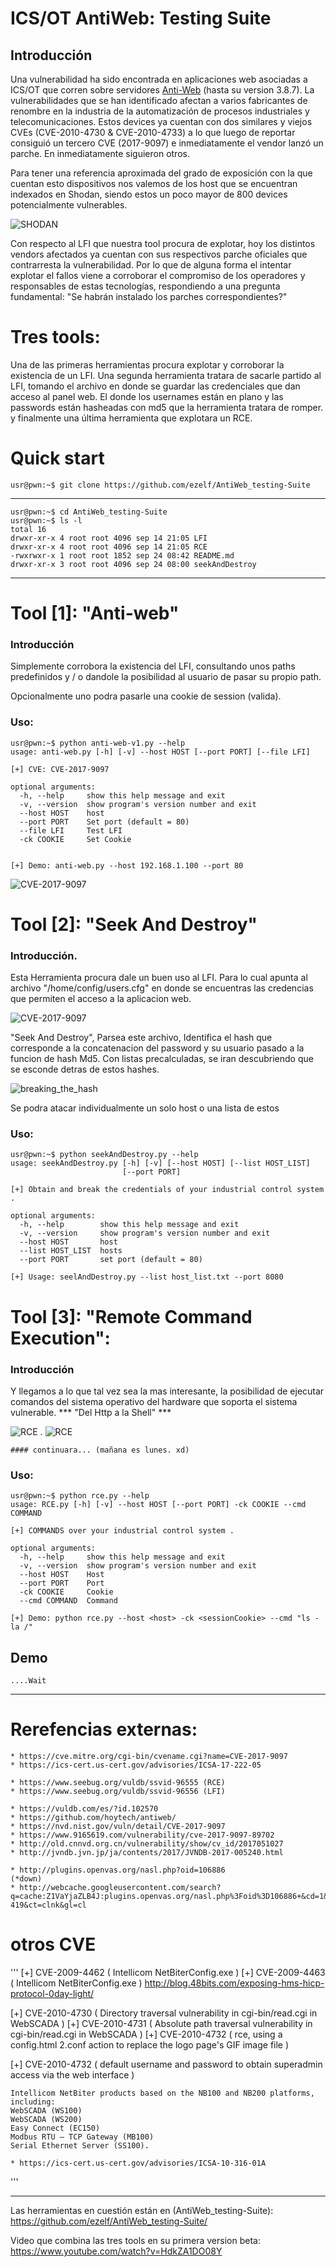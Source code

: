# ICS/OT AntiWeb: Testing Suite

## Introducción 
Una vulnerabilidad ha sido encontrada en aplicaciones web asociadas a ICS/OT que corren sobre servidores [Anti-Web](https://github.com/hoytech/antiweb/) (hasta su version 3.8.7).
La vulnerabilidades que se han identificado  afectan a varios fabricantes de renombre en la industria de la automatización de procesos industriales y telecomunicaciones. Estos devices ya cuentan con dos similares y viejos CVEs (CVE-2010-4730 & CVE-2010-4733) a lo que luego de reportar consiguió un tercero CVE (2017-9097) e inmediatamente el vendor lanzó un parche. En inmediatamente siguieron otros. 

Para tener una referencia aproximada del grado de exposición con la que cuentan esto dispositivos nos valemos de los host que se encuentran indexados en Shodan, siendo estos un poco mayor de 800 devices potencialmente vulnerables. 

![SHODAN](screenshot/shodanSearch.png)

Con respecto al LFI que nuestra tool procura de explotar, hoy los distintos vendors afectados ya cuentan con sus respectivos parche oficiales que contrarresta la vulnerabilidad. Por lo que de alguna forma el intentar explotar el fallos viene a corroborar el compromiso de los operadores y responsables de estas tecnologías, respondiendo a una pregunta fundamental: "Se habrán instalado los parches correspondientes?" 

# Tres tools:
Una de las primeras herramientas procura explotar y corroborar la existencia de un LFI. Una segunda herramienta tratara de sacarle partido al LFI, tomando el archivo en donde se guardar las credenciales que dan acceso al panel web. El donde los usernames están en plano y las passwords están hasheadas con md5 que la herramienta tratara de romper.
y finalmente una última herramienta que explotara un RCE. 

# Quick start

	usr@pwn:~$ git clone https://github.com/ezelf/AntiWeb_testing-Suite

***
	usr@pwn:~$ cd AntiWeb_testing-Suite
	usr@pwn:~$ ls -l 
	total 16
	drwxr-xr-x 4 root root 4096 sep 14 21:05 LFI
	drwxr-xr-x 4 root root 4096 sep 14 21:05 RCE
	-rwxrwxr-x 1 root root 1852 sep 24 08:42 README.md
	drwxr-xr-x 3 root root 4096 sep 24 08:00 seekAndDestroy
***


# Tool [1]: "Anti-web" 
### Introducción
Simplemente corrobora la existencia del LFI, consultando unos paths predefinidos y / o dandole la posibilidad al usuario de pasar su propio path.

Opcionalmente uno podra pasarle una cookie de session (valida).

### Uso:

 	usr@pwn:~$ python anti-web-v1.py --help
	usage: anti-web.py [-h] [-v] --host HOST [--port PORT] [--file LFI]

	[+] CVE: CVE-2017-9097

	optional arguments:
	  -h, --help     show this help message and exit
	  -v, --version  show program's version number and exit
	  --host HOST    host
	  --port PORT    Set port (default = 80)
	  --file LFI     Test LFI
	  -ck COOKIE     Set Cookie


	[+] Demo: anti-web.py --host 192.168.1.100 --port 80

![CVE-2017-9097](screenshot/POC_LFI.png)





# Tool [2]: "Seek And Destroy"
### Introducción.
Esta Herramienta procura dale un buen uso al LFI. Para lo cual apunta al archivo "/home/config/users.cfg" en donde se encuentras las credencias que permiten el acceso a la aplicacion web. 

![CVE-2017-9097](screenshot/POC_LFI_2.png)

"Seek And Destroy", Parsea este archivo, Identifica el hash que corresponde a la concatenacion del password y su usuario pasado a la funcion de hash Md5.
Con listas precalculadas, se iran descubriendo que se esconde detras de estos hashes. 


![breaking_the_hash](screenshot/breaking_the_hash.png)

Se podra atacar individualmente un solo host o una lista de estos

### Uso:

	usr@pwn:~$ python seekAndDestroy.py --help
	usage: seekAndDestroy.py [-h] [-v] [--host HOST] [--list HOST_LIST]
	                         [--port PORT]

	[+] Obtain and break the credentials of your industrial control system .

	optional arguments:
	  -h, --help        show this help message and exit
	  -v, --version     show program's version number and exit
	  --host HOST       host
	  --list HOST_LIST  hosts
	  --port PORT       set port (default = 80)

	[+] Usage: seelAndDestroy.py --list host_list.txt --port 8080




# Tool [3]: "Remote Command Execution": 
### Introducción
Y llegamos a lo que tal vez sea la mas interesante, la posibilidad de ejecutar comandos del sistema operativo del hardware que soporta el sistema vulnerable. 
	 *** "Del Http a la Shell"  ***


![RCE](screenshot/rce-ps.png)
.
![RCE](screenshot/rce-ifconfig.png)


	#### continuara... (mañana es lunes. xd)



### Uso:

	usr@pwn:~$ python rce.py --help
	usage: RCE.py [-h] [-v] --host HOST [--port PORT] -ck COOKIE --cmd COMMAND

	[+] COMMANDS over your industrial control system .

	optional arguments:
	  -h, --help     show this help message and exit
	  -v, --version  show program's version number and exit
	  --host HOST    Host
	  --port PORT    Port
	  -ck COOKIE     Cookie
	  --cmd COMMAND  Command

	[+] Demo: python rce.py --host <host> -ck <sessionCookie> --cmd "ls -la /"

## Demo

	....Wait



***
# Rerefencias externas:
	* https://cve.mitre.org/cgi-bin/cvename.cgi?name=CVE-2017-9097
	* https://ics-cert.us-cert.gov/advisories/ICSA-17-222-05

	* https://www.seebug.org/vuldb/ssvid-96555 (RCE)
	* https://www.seebug.org/vuldb/ssvid-96556 (LFI)

	* https://vuldb.com/es/?id.102570
	* https://github.com/hoytech/antiweb/
	* https://nvd.nist.gov/vuln/detail/CVE-2017-9097
	* https://www.9165619.com/vulnerability/cve-2017-9097-89702 
	* http://old.cnnvd.org.cn/vulnerability/show/cv_id/2017051027
	* http://jvndb.jvn.jp/ja/contents/2017/JVNDB-2017-005240.html

	* http://plugins.openvas.org/nasl.php?oid=106886 				(*down)
	* http://webcache.googleusercontent.com/search?q=cache:Z1VaYjaZLB4J:plugins.openvas.org/nasl.php%3Foid%3D106886+&cd=1&hl=es-419&ct=clnk&gl=cl

# otros CVE
'''
[+] CVE-2009-4462  (  Intellicom NetBiterConfig.exe )
[+] CVE-2009-4463  (  Intellicom NetBiterConfig.exe )
	http://blog.48bits.com/exposing-hms-hicp-protocol-0day-light/


[+] CVE-2010-4730 ( Directory 		traversal vulnerability in cgi-bin/read.cgi in WebSCADA )
[+] CVE-2010-4731 ( Absolute path 	traversal vulnerability in cgi-bin/read.cgi in WebSCADA )
[+] CVE-2010-4732 ( rce, using a config.html 2.conf action to replace the logo page's GIF image file )

[+] CVE-2010-4732 ( default username and password to obtain superadmin access via the web interface )
	
	Intellicom NetBiter products based on the NB100 and NB200 platforms, including:
	WebSCADA (WS100)
	WebSCADA (WS200)
	Easy Connect (EC150)
	Modbus RTU – TCP Gateway (MB100)
	Serial Ethernet Server (SS100).
	
	* https://ics-cert.us-cert.gov/advisories/ICSA-10-316-01A
'''

***

Las herramientas en cuestión están en (AntiWeb_testing-Suite):
https://github.com/ezelf/AntiWeb_testing-Suite/


Video que combina las tres tools en su primera version beta:
https://www.youtube.com/watch?v=HdkZA1DO08Y

 
